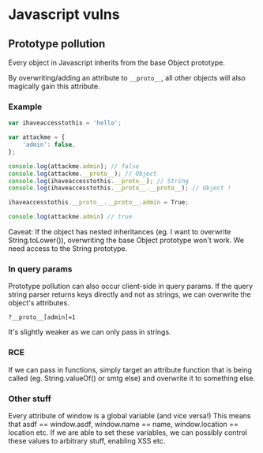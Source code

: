 # Javascript vulns 

## Prototype pollution

Every object in Javascript inherits from the base Object prototype. 

By overwriting/adding an attribute to `__proto__`, all other objects will also magically gain this attribute. 

### Example

```js
var ihaveaccesstothis = 'hello';

var attackme = {
	'admin': false,
};

console.log(attackme.admin); // false
console.log(attackme.__proto__); // Object
console.log(ihaveaccesstothis.__proto__); // String
console.log(ihaveaccesstothis.__proto__.__proto__); // Object !

ihaveaccesstothis.__proto__.__proto__.admin = True;

console.log(attackme.admin) // true
```

Caveat: If the object has nested inheritances (eg. I want to overwrite String.toLower()), overwriting the base Object prototype won't work. We need access to the String prototype.

### In query params

Prototype pollution can also occur client-side in query params. If the query string parser returns keys directly and not as strings, we can overwrite the object's attributes.

`?__proto__[admin]=1`

It's slightly weaker as we can only pass in strings.

### RCE

If we can pass in functions, simply target an attribute function that is being called (eg. String.valueOf() or smtg else) and overwrite it to something else.

### Other stuff

Every attribute of window is a global variable (and vice versa!) This means that asdf == window.asdf, window.name == name, window.location == location etc. If we are able to set these variables, we can possibly control these values to arbitrary stuff, enabling XSS etc.
